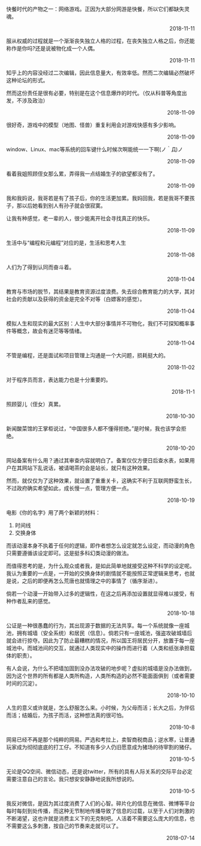 
 <div class="card hoverable"><div class="card-content"> 
快餐时代的产物之一：网络游戏。正因为大部分网游是快餐，所以它们都缺失灵魂。
 <p align='right'>2018-11-11</p></div></div> 
 <div class="card hoverable"><div class="card-content"> 
服从权威的过程就是一个渐渐丧失独立人格的过程，在丧失独立人格之后，你还能称作是你吗?还是说被物化成一个人偶。
 <p align='right'>2018-11-11</p></div></div> 
 <div class="card hoverable"><div class="card-content"> 
<p>知乎上的内容没经过二次编辑，因此信息量大，有效率低。然而二次编辑必然破坏这种论坛的形式。</p>

<p>然而这份责任是很有必要，特别是在这个信息爆炸的时代。（仅从科普等角度出发，不涉及政治）</p>

 <p align='right'>2018-11-09</p></div></div> 

 <div class="card hoverable"><div class="card-content"> 
<p>很好奇，游戏中的模型（地图、怪兽）重复利用会对游戏快感有多少影响。</p>

 <p align='right'>2018-11-09</p></div></div> 

 <div class="card hoverable"><div class="card-content"> 
<p>window、Linux、mac等系统的回车键什么时候次啊能统一一下啊(ノ｀Д)ノ</p>

 <p align='right'>2018-11-09</p></div></div> 

 <div class="card hoverable"><div class="card-content"> 
<p>看着我姐照顾侄女那么累，弄得我一点结婚生子的欲望都没有了。</p>

 <p align='right'>2018-11-09</p></div></div> 

<div class="card hoverable"><div class="card-content"> 
<p>我和我妈说，我哥若是有了孩子后，你的生活更加累。我妈回我，若是我哥不要孩子，那以后她看到别人有孙子就会很寂寞。</p>

<p>让我有种感觉，老一辈的人，很少能离开社会寻找真正的快乐。</p>

 <p align='right'>2018-11-09</p></div></div> 



 <div class="card hoverable"><div class="card-content"> 
生活中与“编程和元编程”对应的是，生活和思考人生

 <p align='right'>2018-11-08</p></div></div> 

 <div class="card hoverable"><div class="card-content"> 
人们为了得到认同而奋斗着。
 <p align='right'>2018-11-04</p></div></div> 

<div class="card hoverable"><div class="card-content"> 
教育与市场的脱节，其结果是教育资源过度浪费。失去综合教育能力的大学，其对社会的贡献以及获得的资金是完全不对等（白嫖客的感觉）。
 <p align='right'>2018-11-04</p></div></div> 

<div class="card hoverable"><div class="card-content"> 
模拟人生和现实的最大区别：人生中大部分事情并不可物化，我们不可探知概率事件等概念，故会有迷茫等等情绪。
 <p align='right'>2018-11-04</p></div></div> 

<div class="card hoverable"><div class="card-content"> 
不管是编程，还是面试和项目管理上沟通是一个大问题，损耗挺大的。   
 <p align='right'>2018-11-02</p></div></div> 

 <div class="card hoverable"><div class="card-content"> 
对于程序员而言，表达能力也是十分重要的。
 <p align='right'>2018-11-1</p></div></div> 

<div class="card hoverable">
<div class="card-content">
照顾婴儿（侄女）真累。
<p align="right">2018-10-30</p>
</div></div>

<div class="card hoverable">
<div class="card-content">
新闻酸菜馆的王掌柜说过，“中国很多人都不懂得拒绝。”是时候，我也该学会拒绝。
<p align="right">2018-10-20</p>
</div></div>


<div class="card hoverable">
<div class="card-content">
网站备案有什么用？通过其审查内容就明白了。备案仅仅方便日后查水表，如果用户在其网站下乱说话，被请喝茶的会是站长，就只有这种效果。
<p>然而，就仅仅为了这种效果，就设置了重重关卡，这确实不利于互联网野蛮生长，不过政府确实希望如此，成长慢一点，管理方便一点。</p>
<p align="right">2018-10-19</p>
</div></div>

<div class="card hoverable">
<div class="card-content">
<p>电影《你的名字》用了两个新颖的材料：</p>
<ol start='' >
<li>时间线</li>
<li>交换身体</li>
</ol>
<p>而该动漫本身不执着于任何的逻辑，即作者想怎么设定就怎么设定，而动漫的角色只需要遵循该设定即可。这是挺多科幻类动漫的做法。</p>
<p>而值得思考的是，为什么观众或者我，是如此简单地就接受这种不科学的设定呢。我认为重要的一点是，一开始的交换身体的剧情就不能按照正常逻辑来思考，也就是说，之后的即便再怎么荒唐也就情理之中的事情了（循序渐进）。</p>
<p>倘若一个动漫一开始带入过多的逻辑性，在这之后再添加设置就显得难以接受，有种作者乱来的感觉。</p>
<p align="right">2018-10-18</p>
</div></div>

<div class="card hoverable">
<div class="card-content">
公证是一种很愚蠢的行为，其出现源于数据的无法共享。每一个系统就像一座城池，拥有城墙（安全系统）和居民（信息）。倘若只有一座城池，强盗攻破城墙后就会进行掠夺。因此为了防止最糟糕的情况，所以国王将居民分开，放置于每一座城池中。而城池间的交互，就通过人类现实中的操作而进行着（人类和纸张承担载体的职责）。
<p>有人会说，为什么不把墙加固到没办法攻破的地步呢？虚拟的城墙是没办法做到，因为这个世界的所有都是人类所构造，人类所构造的必然不能面面俱到（或者需要时间的沉淀）。</p>
<p align="right">2018-10-10</p>
</div></div>


<div class="card hoverable">
<div class="card-content">
人生的意义或许就是，怎么舒服怎么来。小时候，为父母而活；长大之后，为伴侣而活；结婚后，为孩子而活，这种想法真的很可怕。
<p align="right">2018-10-8</p>
</div></div>

<div class="card hoverable">
<div class="card-content">
网易已经不再是那个纯粹的网易。严选和考拉上，卖智商税商品；逆水寒，让普通玩家成为彻彻底底的打工仔。不知道有多少人仍旧愿意成为猪场的待宰割的猪仔。
<p align="right">2018-10-5</p>
</div></div>

<div class="card hoverable">
<div class="card-content">
无论是QQ空间、微信动态，还是说twitter，所有的具有人际关系的交际平台必定需要注意自己的言论。我只想安安静静地说我所想说的。
<p align="right">2018-10-5</p>
</div></div>


<div class="card hoverable">
<div class="card-content">
我反对微信，是因为其过度消费了人们的心智。碎片化的信息在微信、微博等平台每时每刻到处传播，而这种无节制地传播导致了信息的过载，以至于人们对刺激的不断渴望，这也许就是消费主义下的无克制吧。人活着不需要这么庞大的信息，也不需要这么多刺激，按自己的节奏来走就可以了。
<p align="right">2018-07-14</p>
</div>

